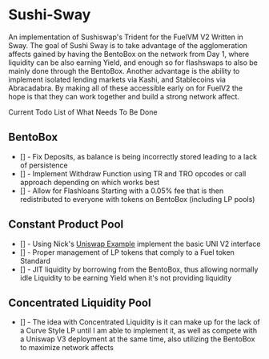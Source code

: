 # Sushi-Sway

An implementation of Sushiswap's Trident for the FuelVM V2 Written in Sway. The goal of Sushi Sway is to take advantage of the agglomeration affects gained by having the BentoBox on the network from Day 1, where liquidity can be also earning Yield, and enough so for flashswaps to also be mainly done through the BentoBox. Another advantage is the ability to implement isolated lending markets via Kashi, and Stablecoins via Abracadabra. By making all of these accessible early on for FuelV2 the hope is that they can work together and build a strong network affect.

Current Todo List of What Needs To Be Done


## BentoBox
- [] - Fix Deposits, as balance is being incorrectly stored leading to a lack of persistence
- [] - Implement Withdraw Function using TR and TRO opcodes or call approach depending on which works best
- [] - Allow for Flashloans Starting with a 0.05% fee that is then redistributed to everyone with tokens on BentoBox (including LP pools)

## Constant Product Pool

- [] - Using Nick's [Uniswap Example](https://github.com/FuelLabs/sway/issues/396#issuecomment-975465542) implement the basic UNI V2 interface
- [] - Proper management of LP tokens that comply to a Fuel token Standard
- [] - JIT liquidity by borrowing from the BentoBox, thus allowing normally idle Liquidity to be earning Yield when it's not providing liquidity

## Concentrated Liquidity Pool

- [] - The idea with Concentrated Liquidity is it can make up for the lack of a Curve Style LP until I am able to implement it, as well as compete with a Uniswap V3 deployment at the same time, also utilizing the BentoBox to maximize network affects
